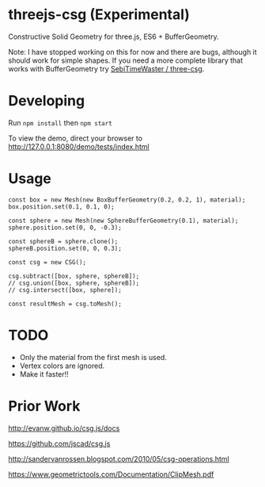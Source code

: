 # threejs-csg (Experimental)

Constructive Solid Geometry for three.js, ES6 + BufferGeometry.

Note: I have stopped working on this for now and there are bugs, although it should work for simple shapes. 
If you need a more complete library that works with BufferGeometry try [SebiTimeWaster /
three-csg](https://github.com/SebiTimeWaster/three-csg).
# Developing

Run `npm install` then `npm start`

To view the demo, direct your browser to
http://127.0.0.1:8080/demo/tests/index.html

# Usage

```
const box = new Mesh(new BoxBufferGeometry(0.2, 0.2, 1), material);
box.position.set(0.1, 0.1, 0);

const sphere = new Mesh(new SphereBufferGeometry(0.1), material);
sphere.position.set(0, 0, -0.3);

const sphereB = sphere.clone();
sphereB.position.set(0, 0, 0.3);

const csg = new CSG();

csg.subtract([box, sphere, sphereB]);
// csg.union([box, sphere, sphereB]);
// csg.intersect([box, sphere]);

const resultMesh = csg.toMesh();
```

# TODO

* Only the material from the first mesh is used.
* Vertex colors are ignored.
* Make it faster!! 

# Prior Work

http://evanw.github.io/csg.js/docs

https://github.com/jscad/csg.js

http://sandervanrossen.blogspot.com/2010/05/csg-operations.html

https://www.geometrictools.com/Documentation/ClipMesh.pdf
